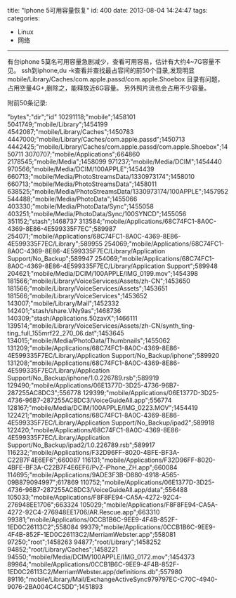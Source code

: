 title: "Iphone 5可用容量恢复"
id: 400
date: 2013-08-04 14:24:47
tags: 
categories: 
- Linux
- 网络
---

有台iphone 5莫名可用容量急剧减少，查看可用容易，估计有大约4~7G容量不见。
ssh到iphone,du -k查看并查找最占容间的前50个目录,发现明显
mobile/Library/Caches/com.apple.passd/com.apple.Shoebox
目录有问题，占用空量4G+,删除之，能释放近6G容量。
另外照片流也会占用不少容量。

附前50条记录:

<!--more-->

"bytes";"dir";"id"
10291118;"mobile";1458101
5041749;"mobile/Library";1454199
4542087;"mobile/Library/Caches";1450783
4447000;"mobile/Library/Caches/com.apple.passd";1450713
4442425;"mobile/Library/Caches/com.apple.passd/com.apple.Shoebox";1450711
3070707;"mobile/Applications";664860
2178545;"mobile/Media";1458099
971237;"mobile/Media/DCIM";1454440
970566;"mobile/Media/DCIM/100APPLE";1454439
660713;"mobile/Media/PhotoStreamsData/1330973174";1458010
660713;"mobile/Media/PhotoStreamsData";1458011
638525;"mobile/Media/PhotoStreamsData/1330973174/100APPLE";1457952
544488;"mobile/Media/PhotoData";1455066
403330;"mobile/Media/PhotoData/Sync";1455058
403251;"mobile/Media/PhotoData/Sync/100SYNCD";1455056
351152;"stash";1468737
313584;"mobile/Applications/68C74FC1-8A0C-4369-8E86-4E599335F7EC";589987
254071;"mobile/Applications/68C74FC1-8A0C-4369-8E86-4E599335F7EC/Library";589955
254069;"mobile/Applications/68C74FC1-8A0C-4369-8E86-4E599335F7EC/Library/Application Support/No_Backup";589947
254069;"mobile/Applications/68C74FC1-8A0C-4369-8E86-4E599335F7EC/Library/Application Support";589948
204621;"mobile/Media/DCIM/100APPLE/IMG_0199.mov";1454398
181566;"mobile/Library/VoiceServices/Assets/zh-CN";1453650
181566;"mobile/Library/VoiceServices/Assets";1453651
181566;"mobile/Library/VoiceServices";1453652
143007;"mobile/Library/Mail";1452332
142401;"stash/share.VNy9as";1468736
140309;"stash/Applications.50zavX";1466111
139514;"mobile/Library/VoiceServices/Assets/zh-CN/synth_ting-ting_full_155mrf22_270_06.dat";1453645
134015;"mobile/Media/PhotoData/Thumbnails";1455062
131209;"mobile/Applications/68C74FC1-8A0C-4369-8E86-4E599335F7EC/Library/Application Support/No_Backup/iphone";589920
131208;"mobile/Applications/68C74FC1-8A0C-4369-8E86-4E599335F7EC/Library/Application Support/No_Backup/iphone/1.0.226789.rsb";589919
129490;"mobile/Applications/06E1377D-3D25-4736-96B7-287255AC8DC3";556778
129399;"mobile/Applications/06E1377D-3D25-4736-96B7-287255AC8DC3/VoiceGuideAll.app";556774
128167;"mobile/Media/DCIM/100APPLE/IMG_0223.MOV";1454419
122421;"mobile/Applications/68C74FC1-8A0C-4369-8E86-4E599335F7EC/Library/Application Support/No_Backup/ipad2";589918
122420;"mobile/Applications/68C74FC1-8A0C-4369-8E86-4E599335F7EC/Library/Application Support/No_Backup/ipad2/1.0.226789.rsb";589917
116232;"mobile/Applications/F32D96FF-8020-4BFE-BF3A-C22B7F4E6EF6";660087
116131;"mobile/Applications/F32D96FF-8020-4BFE-BF3A-C22B7F4E6EF6/PvZ-iPhone_ZH.app";660084
114695;"mobile/Applications/9ADE3F3B-D880-4918-A565-09B879094997";617869
110752;"mobile/Applications/06E1377D-3D25-4736-96B7-287255AC8DC3/VoiceGuideAll.app/data";556488
105033;"mobile/Applications/F8F8FE94-CA5A-4272-92C4-276948EE1706";663324
105029;"mobile/Applications/F8F8FE94-CA5A-4272-92C4-276948EE1706/AR.Rescue.app";663310
99381;"mobile/Applications/0CCB1B6C-9EE9-4F4B-852F-1ED0C26113C2";558084
99379;"mobile/Applications/0CCB1B6C-9EE9-4F4B-852F-1ED0C26113C2/MerriamWebster.app";558081
97250;"root";1458263
94877;"root/Library";1458252
94852;"root/Library/Caches";1458221
94550;"mobile/Media/DCIM/100APPLE/IMG_0172.mov";1454373
89964;"mobile/Applications/0CCB1B6C-9EE9-4F4B-852F-1ED0C26113C2/MerriamWebster.app/definitions.db";557980
89116;"mobile/Library/Mail/ExchangeActiveSync979797EC-C70C-4940-9076-2BA004C4C5DD";1451893